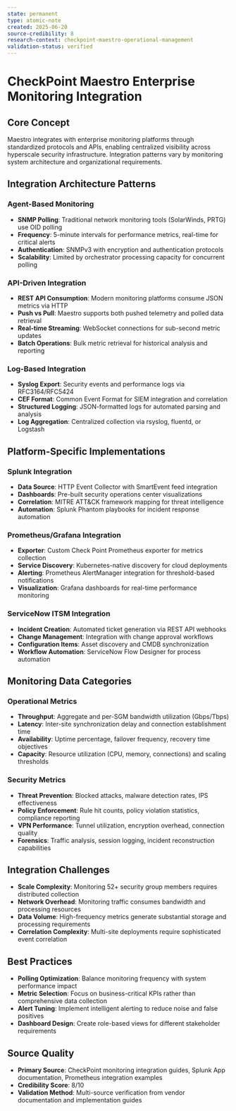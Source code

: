 ```yaml
---
state: permanent
type: atomic-note
created: 2025-06-20
source-credibility: 8
research-context: checkpoint-maestro-operational-management
validation-status: verified
---
```


# CheckPoint Maestro Enterprise Monitoring Integration

## Core Concept
Maestro integrates with enterprise monitoring platforms through standardized protocols and APIs, enabling centralized visibility across hyperscale security infrastructure. Integration patterns vary by monitoring system architecture and organizational requirements.

## Integration Architecture Patterns
### Agent-Based Monitoring
- **SNMP Polling**: Traditional network monitoring tools (SolarWinds, PRTG) use OID polling
- **Frequency**: 5-minute intervals for performance metrics, real-time for critical alerts
- **Authentication**: SNMPv3 with encryption and authentication protocols
- **Scalability**: Limited by orchestrator processing capacity for concurrent polling

### API-Driven Integration
- **REST API Consumption**: Modern monitoring platforms consume JSON metrics via HTTP
- **Push vs Pull**: Maestro supports both pushed telemetry and polled data retrieval
- **Real-time Streaming**: WebSocket connections for sub-second metric updates
- **Batch Operations**: Bulk metric retrieval for historical analysis and reporting

### Log-Based Integration
- **Syslog Export**: Security events and performance logs via RFC3164/RFC5424
- **CEF Format**: Common Event Format for SIEM integration and correlation
- **Structured Logging**: JSON-formatted logs for automated parsing and analysis
- **Log Aggregation**: Centralized collection via rsyslog, fluentd, or Logstash

## Platform-Specific Implementations
### Splunk Integration
- **Data Source**: HTTP Event Collector with SmartEvent feed integration
- **Dashboards**: Pre-built security operations center visualizations
- **Correlation**: MITRE ATT&CK framework mapping for threat intelligence
- **Automation**: Splunk Phantom playbooks for incident response automation

### Prometheus/Grafana Integration
- **Exporter**: Custom Check Point Prometheus exporter for metrics collection
- **Service Discovery**: Kubernetes-native discovery for cloud deployments
- **Alerting**: Prometheus AlertManager integration for threshold-based notifications
- **Visualization**: Grafana dashboards for real-time performance monitoring

### ServiceNow ITSM Integration
- **Incident Creation**: Automated ticket generation via REST API webhooks
- **Change Management**: Integration with change approval workflows
- **Configuration Items**: Asset discovery and CMDB synchronization
- **Workflow Automation**: ServiceNow Flow Designer for process automation

## Monitoring Data Categories
### Operational Metrics
- **Throughput**: Aggregate and per-SGM bandwidth utilization (Gbps/Tbps)
- **Latency**: Inter-site synchronization delay and connection establishment time
- **Availability**: Uptime percentage, failover frequency, recovery time objectives
- **Capacity**: Resource utilization (CPU, memory, connections) and scaling thresholds

### Security Metrics
- **Threat Prevention**: Blocked attacks, malware detection rates, IPS effectiveness
- **Policy Enforcement**: Rule hit counts, policy violation statistics, compliance reporting
- **VPN Performance**: Tunnel utilization, encryption overhead, connection quality
- **Forensics**: Traffic analysis, session logging, incident reconstruction capabilities

## Integration Challenges
- **Scale Complexity**: Monitoring 52+ security group members requires distributed collection
- **Network Overhead**: Monitoring traffic consumes bandwidth and processing resources
- **Data Volume**: High-frequency metrics generate substantial storage and processing requirements
- **Correlation Complexity**: Multi-site deployments require sophisticated event correlation

## Best Practices
- **Polling Optimization**: Balance monitoring frequency with system performance impact
- **Metric Selection**: Focus on business-critical KPIs rather than comprehensive data collection
- **Alert Tuning**: Implement intelligent alerting to reduce noise and false positives
- **Dashboard Design**: Create role-based views for different stakeholder requirements

## Source Quality
- **Primary Source**: CheckPoint monitoring integration guides, Splunk App documentation, Prometheus integration examples
- **Credibility Score**: 8/10
- **Validation Method**: Multi-source verification from vendor documentation and implementation guides